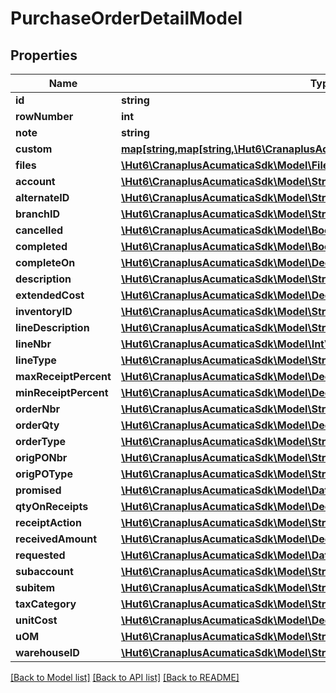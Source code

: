# PurchaseOrderDetailModel

## Properties
Name | Type | Description | Notes
------------ | ------------- | ------------- | -------------
**id** | **string** |  | [optional] 
**rowNumber** | **int** |  | [optional] 
**note** | **string** |  | [optional] 
**custom** | [**map[string,map[string,\Hut6\CranaplusAcumaticaSdk\Model\CustomFieldModel]]**](map.md) |  | [optional] 
**files** | [**\Hut6\CranaplusAcumaticaSdk\Model\FileLinkModel[]**](FileLinkModel.md) |  | [optional] 
**account** | [**\Hut6\CranaplusAcumaticaSdk\Model\StringValueModel**](StringValueModel.md) |  | [optional] 
**alternateID** | [**\Hut6\CranaplusAcumaticaSdk\Model\StringValueModel**](StringValueModel.md) |  | [optional] 
**branchID** | [**\Hut6\CranaplusAcumaticaSdk\Model\StringValueModel**](StringValueModel.md) |  | [optional] 
**cancelled** | [**\Hut6\CranaplusAcumaticaSdk\Model\BooleanValueModel**](BooleanValueModel.md) |  | [optional] 
**completed** | [**\Hut6\CranaplusAcumaticaSdk\Model\BooleanValueModel**](BooleanValueModel.md) |  | [optional] 
**completeOn** | [**\Hut6\CranaplusAcumaticaSdk\Model\DecimalValueModel**](DecimalValueModel.md) |  | [optional] 
**description** | [**\Hut6\CranaplusAcumaticaSdk\Model\StringValueModel**](StringValueModel.md) |  | [optional] 
**extendedCost** | [**\Hut6\CranaplusAcumaticaSdk\Model\DecimalValueModel**](DecimalValueModel.md) |  | [optional] 
**inventoryID** | [**\Hut6\CranaplusAcumaticaSdk\Model\StringValueModel**](StringValueModel.md) |  | [optional] 
**lineDescription** | [**\Hut6\CranaplusAcumaticaSdk\Model\StringValueModel**](StringValueModel.md) |  | [optional] 
**lineNbr** | [**\Hut6\CranaplusAcumaticaSdk\Model\IntValueModel**](IntValueModel.md) |  | [optional] 
**lineType** | [**\Hut6\CranaplusAcumaticaSdk\Model\StringValueModel**](StringValueModel.md) |  | [optional] 
**maxReceiptPercent** | [**\Hut6\CranaplusAcumaticaSdk\Model\DecimalValueModel**](DecimalValueModel.md) |  | [optional] 
**minReceiptPercent** | [**\Hut6\CranaplusAcumaticaSdk\Model\DecimalValueModel**](DecimalValueModel.md) |  | [optional] 
**orderNbr** | [**\Hut6\CranaplusAcumaticaSdk\Model\StringValueModel**](StringValueModel.md) |  | [optional] 
**orderQty** | [**\Hut6\CranaplusAcumaticaSdk\Model\DecimalValueModel**](DecimalValueModel.md) |  | [optional] 
**orderType** | [**\Hut6\CranaplusAcumaticaSdk\Model\StringValueModel**](StringValueModel.md) |  | [optional] 
**origPONbr** | [**\Hut6\CranaplusAcumaticaSdk\Model\StringValueModel**](StringValueModel.md) |  | [optional] 
**origPOType** | [**\Hut6\CranaplusAcumaticaSdk\Model\StringValueModel**](StringValueModel.md) |  | [optional] 
**promised** | [**\Hut6\CranaplusAcumaticaSdk\Model\DateTimeValueModel**](DateTimeValueModel.md) |  | [optional] 
**qtyOnReceipts** | [**\Hut6\CranaplusAcumaticaSdk\Model\DecimalValueModel**](DecimalValueModel.md) |  | [optional] 
**receiptAction** | [**\Hut6\CranaplusAcumaticaSdk\Model\StringValueModel**](StringValueModel.md) |  | [optional] 
**receivedAmount** | [**\Hut6\CranaplusAcumaticaSdk\Model\DecimalValueModel**](DecimalValueModel.md) |  | [optional] 
**requested** | [**\Hut6\CranaplusAcumaticaSdk\Model\DateTimeValueModel**](DateTimeValueModel.md) |  | [optional] 
**subaccount** | [**\Hut6\CranaplusAcumaticaSdk\Model\StringValueModel**](StringValueModel.md) |  | [optional] 
**subitem** | [**\Hut6\CranaplusAcumaticaSdk\Model\StringValueModel**](StringValueModel.md) |  | [optional] 
**taxCategory** | [**\Hut6\CranaplusAcumaticaSdk\Model\StringValueModel**](StringValueModel.md) |  | [optional] 
**unitCost** | [**\Hut6\CranaplusAcumaticaSdk\Model\DecimalValueModel**](DecimalValueModel.md) |  | [optional] 
**uOM** | [**\Hut6\CranaplusAcumaticaSdk\Model\StringValueModel**](StringValueModel.md) |  | [optional] 
**warehouseID** | [**\Hut6\CranaplusAcumaticaSdk\Model\StringValueModel**](StringValueModel.md) |  | [optional] 

[[Back to Model list]](../README.md#documentation-for-models) [[Back to API list]](../README.md#documentation-for-api-endpoints) [[Back to README]](../README.md)


